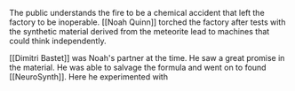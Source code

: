The public understands the fire to be a chemical accident that left the factory to be inoperable. [[Noah Quinn]] torched the factory after tests with the synthetic material derived from the meteorite lead to machines that could think independently.

[[Dimitri Bastet]] was Noah's partner at the time. He saw a great promise in the material. He was able to salvage the formula and went on to found [[NeuroSynth]]. Here he experimented with